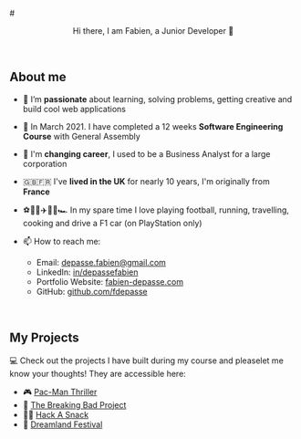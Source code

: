 #<p align="center">Hi there, I am Fabien, a Junior Developer 👋</p>

<br/>

## About me

* 🔭 I’m **passionate** about learning, solving problems, getting creative and build cool web applications

* 📖 In March 2021. I have completed a 12 weeks **Software Engineering Course** with General Assembly

* 🔁 I'm **changing career**, I used to be a Business Analyst for a large corporation

* 🇬🇧🇫🇷 I've **lived in the UK** for nearly 10 years, I'm originally from **France**

* ⚽️🏃‍♂️✈️👨‍🍳🏎 In my spare time I love playing football, running, travelling, cooking and drive a F1 car (on PlayStation only)

* 📫 How to reach me:

	* Email: [depasse.fabien@gmail.com](mailto:depasse.fabien@gmail.com)
	* LinkedIn: [in/depassefabien](http://www.linkedin.com/in/depassefabien)
	* Portfolio Website: [fabien-depasse.com](http://www.fabien-depasse.com)
	* GitHub: [github.com/fdepasse](https://github.com/fdepasse)

<br/>

## My Projects
💻 Check out the projects I have built during my course and pleaselet me know your thoughts! They are accessible here:

* 🎮 [Pac-Man Thriller](https://github.com/fdepasse/pacman-thriller)
* 🧪 [The Breaking Bad Project](https://github.com/fdepasse/the-breaking-bad-project)
* 👨‍🍳 [Hack A Snack](https://github.com/fdepasse/hack-a-snack)
* 🎵 [Dreamland Festival](https://github.com/fdepasse/dreamland-festival)